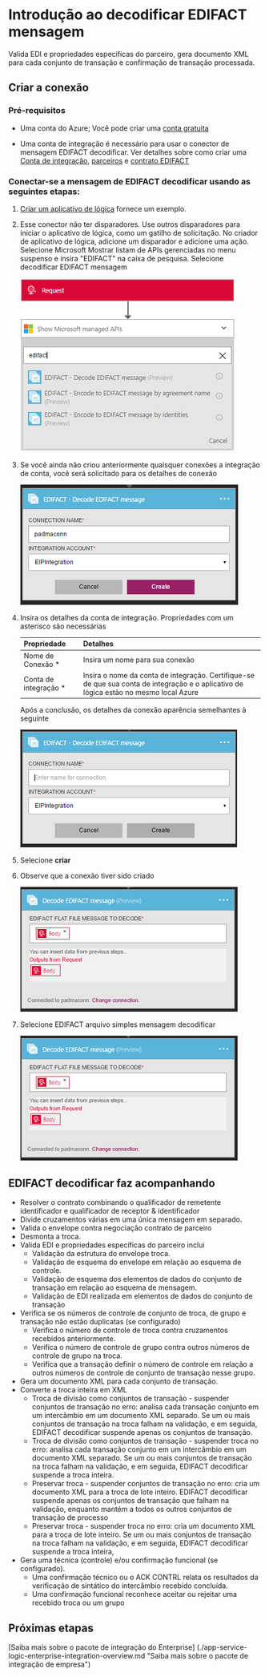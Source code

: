 <properties 
    pageTitle="Saiba mais sobre Enterprise Pack integração decodificar EDIFACT mensagem conector | Serviço de aplicativo do Microsoft Azure | Microsoft Azure" 
    description="Saiba como usar parceiros com aplicativos do pacote de integração de empresa e lógica" 
    services="logic-apps" 
    documentationCenter=".net,nodejs,java"
    authors="padmavc" 
    manager="erikre" 
    editor=""/>

<tags 
    ms.service="logic-apps" 
    ms.workload="integration" 
    ms.tgt_pltfrm="na" 
    ms.devlang="na" 
    ms.topic="article" 
    ms.date="08/15/2016" 
    ms.author="padmavc"/>

# <a name="get-started-with-decode-edifact-message"></a>Introdução ao decodificar EDIFACT mensagem

Valida EDI e propriedades específicas do parceiro, gera documento XML para cada conjunto de transação e confirmação de transação processada.

## <a name="create-the-connection"></a>Criar a conexão

### <a name="prerequisites"></a>Pré-requisitos

* Uma conta do Azure; Você pode criar uma [conta gratuita](https://azure.microsoft.com/free)

* Uma conta de integração é necessário para usar o conector de mensagem EDIFACT decodificar. Ver detalhes sobre como criar uma [Conta de integração](./app-service-logic-enterprise-integration-create-integration-account.md), [parceiros](./app-service-logic-enterprise-integration-partners.md) e [contrato EDIFACT](./app-service-logic-enterprise-integration-edifact.md)

### <a name="connect-to-decode-edifact-message-using-the-following-steps"></a>Conectar-se a mensagem de EDIFACT decodificar usando as seguintes etapas:

1. [Criar um aplicativo de lógica](./app-service-logic-create-a-logic-app.md) fornece um exemplo.

2. Esse conector não ter disparadores. Use outros disparadores para iniciar o aplicativo de lógica, como um gatilho de solicitação.  No criador de aplicativo de lógica, adicione um disparador e adicione uma ação.  Selecione Microsoft Mostrar listam de APIs gerenciadas no menu suspenso e insira "EDIFACT" na caixa de pesquisa.  Selecione decodificar EDIFACT mensagem

    ![pesquisa EDIFACT](./media/app-service-logic-enterprise-integration-edifactorconnector/edifactdecodeimage1.png)
    
3. Se você ainda não criou anteriormente quaisquer conexões a integração de conta, você será solicitado para os detalhes de conexão

    ![Criar conta de integração](./media/app-service-logic-enterprise-integration-edifactorconnector/edifactdecodeimage2.png)  

4. Insira os detalhes da conta de integração.  Propriedades com um asterisco são necessárias

  	| Propriedade | Detalhes |
  	| -------- | ------- |
  	| Nome de Conexão * | Insira um nome para sua conexão |
  	| Conta de integração * | Insira o nome da conta de integração. Certifique-se de que sua conta de integração e o aplicativo de lógica estão no mesmo local Azure |

    Após a conclusão, os detalhes da conexão aparência semelhantes à seguinte

    ![conta de integração criada](./media/app-service-logic-enterprise-integration-edifactorconnector/edifactdecodeimage3.png)  

5. Selecione **criar**

6. Observe que a conexão tiver sido criado

    ![detalhes de conexão da conta de integração](./media/app-service-logic-enterprise-integration-edifactorconnector/edifactdecodeimage5.png)  

7. Selecione EDIFACT arquivo simples mensagem decodificar

    ![fornecer campos obrigatórios](./media/app-service-logic-enterprise-integration-edifactorconnector/edifactdecodeimage5.png)  

## <a name="edifact-decode-does-following"></a>EDIFACT decodificar faz acompanhando

* Resolver o contrato combinando o qualificador de remetente identificador e qualificador de receptor & identificador
* Divide cruzamentos várias em uma única mensagem em separado.
* Valida o envelope contra negociação contrato de parceiro
* Desmonta a troca.
* Valida EDI e propriedades específicas do parceiro inclui
    * Validação da estrutura do envelope troca.
    * Validação de esquema do envelope em relação ao esquema de controle.
    * Validação de esquema dos elementos de dados do conjunto de transação em relação ao esquema de mensagem.
    * Validação de EDI realizada em elementos de dados do conjunto de transação
* Verifica se os números de controle de conjunto de troca, de grupo e transação não estão duplicatas (se configurado) 
    * Verifica o número de controle de troca contra cruzamentos recebidos anteriormente. 
    * Verifica o número de controle de grupo contra outros números de controle de grupo na troca. 
    * Verifica que a transação definir o número de controle em relação a outros números de controle de conjunto de transação nesse grupo.
* Gera um documento XML para cada conjunto de transação.
* Converte a troca inteira em XML 
    * Troca de divisão como conjuntos de transação - suspender conjuntos de transação no erro: analisa cada transação conjunto em um intercâmbio em um documento XML separado. Se um ou mais conjuntos de transação na troca falham na validação, e em seguida, EDIFACT decodificar suspende apenas os conjuntos de transação. 
    * Troca de divisão como conjuntos de transação - suspender troca no erro: analisa cada transação conjunto em um intercâmbio em um documento XML separado.  Se um ou mais conjuntos de transação na troca falham na validação, e em seguida, EDIFACT decodificar suspende a troca inteira.
    * Preservar troca - suspender conjuntos de transação no erro: cria um documento XML para a troca de lote inteiro. EDIFACT decodificar suspende apenas os conjuntos de transação que falham na validação, enquanto mantém a todos os outros conjuntos de transação de processo
    * Preservar troca - suspender troca no erro: cria um documento XML para a troca de lote inteiro. Se um ou mais conjuntos de transação na troca falham na validação, e em seguida, EDIFACT decodificar suspende a troca inteira, 
* Gera uma técnica (controle) e/ou confirmação funcional (se configurado).
    * Uma confirmação técnico ou o ACK CONTRL relata os resultados da verificação de sintático do intercâmbio recebido concluída.
    * Uma confirmação funcional reconhece aceitar ou rejeitar uma recebido troca ou um grupo

## <a name="next-steps"></a>Próximas etapas

[Saiba mais sobre o pacote de integração do Enterprise] (./app-service-logic-enterprise-integration-overview.md "Saiba mais sobre o pacote de integração de empresa") 